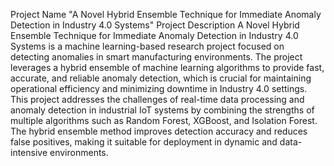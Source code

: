 Project Name
"A Novel Hybrid Ensemble Technique for Immediate Anomaly Detection in Industry 4.0 Systems"
Project Description
A Novel Hybrid Ensemble Technique for Immediate Anomaly Detection in Industry 4.0 Systems is a machine learning-based research project focused on detecting anomalies in smart manufacturing environments. The project leverages a hybrid ensemble of machine learning algorithms to provide fast, accurate, and reliable anomaly detection, which is crucial for maintaining operational efficiency and minimizing downtime in Industry 4.0 settings.
This project addresses the challenges of real-time data processing and anomaly detection in industrial IoT systems by combining the strengths of multiple algorithms such as Random Forest, XGBoost, and Isolation Forest. The hybrid ensemble method improves detection accuracy and reduces false positives, making it suitable for deployment in dynamic and data-intensive environments.
